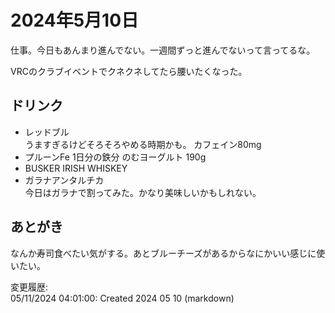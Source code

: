 # 2024年5月10日

仕事。今日もあんまり進んでない。一週間ずっと進んでないって言ってるな。

VRCのクラブイベントでクネクネしてたら腰いたくなった。

## ドリンク

- レッドブル  
うますぎるけどそろそろやめる時期かも。
カフェイン80mg
- プルーンFe 1日分の鉄分 のむヨーグルト 190g
- BUSKER IRISH WHISKEY
- ガラナアンタルチカ  
今日はガラナで割ってみた。かなり美味しいかもしれない。

## あとがき

なんか寿司食べたい気がする。あとブルーチーズがあるからなにかいい感じに使いたい。

変更履歴:  
05/11/2024 04:01:00: Created 2024 05 10 (markdown)  
